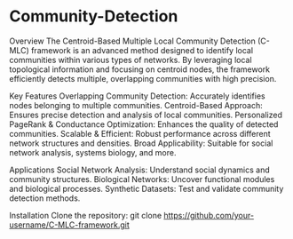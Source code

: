 # Community-Detection
Overview
The Centroid-Based Multiple Local Community Detection (C-MLC) framework is an advanced method 
designed to identify local communities within 
various types of networks. 
By leveraging local topological information 
and focusing on centroid nodes, 
the framework efficiently detects multiple, 
overlapping communities with high precision.

Key Features
Overlapping Community Detection: Accurately identifies nodes belonging to multiple communities.
Centroid-Based Approach: Ensures precise detection and analysis of local communities.
Personalized PageRank & Conductance Optimization: Enhances the quality of detected communities.
Scalable & Efficient: Robust performance across different network structures and densities.
Broad Applicability: Suitable for social network analysis, systems biology, and more.


Applications
Social Network Analysis: Understand social dynamics and community structures.
Biological Networks: Uncover functional modules and biological processes.
Synthetic Datasets: Test and validate community detection methods.


Installation
Clone the repository:
git clone https://github.com/your-username/C-MLC-framework.git

